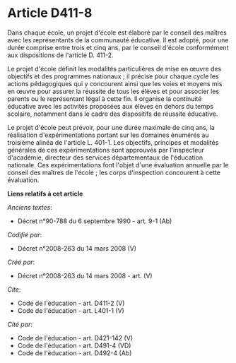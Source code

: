 # Article D411-8

Dans chaque école, un projet d'école est élaboré par le conseil des maîtres avec les représentants de la communauté
éducative. Il est adopté, pour une durée comprise entre trois et cinq ans, par le conseil d'école conformément aux
dispositions de l'article D. 411-2. 

Le projet d'école définit les modalités particulières de mise en œuvre des objectifs et des programmes nationaux ; il précise
pour chaque cycle les actions pédagogiques qui y concourent ainsi que les voies et moyens mis en œuvre pour assurer la
réussite de tous les élèves et pour associer les parents ou le représentant légal à cette fin. Il organise la continuité
éducative avec les activités proposées aux élèves en dehors du temps scolaire, notamment dans le cadre des dispositifs de
réussite éducative. 

Le projet d'école peut prévoir, pour une durée maximale de cinq ans, la réalisation d'expérimentations portant sur les
domaines énumérés au troisième alinéa de l'article L. 401-1. Les objectifs, principes et modalités générales de ces
expérimentations sont approuvés par l'inspecteur d'académie, directeur des services départementaux de l'éducation nationale.
Ces expérimentations font l'objet d'une évaluation annuelle par le conseil des maîtres de l'école ; les corps d'inspection
concourent à cette évaluation.

**Liens relatifs à cet article**

_Anciens textes_:

  - Décret n°90-788 du 6 septembre 1990 - art. 9-1 (Ab)

_Codifié par_:

  - Décret n°2008-263 du 14 mars 2008 (V)

_Créé par_:

  - Décret n°2008-263 du 14 mars 2008 - art. (V)

_Cite_:

  - Code de l'éducation - art. D411-2 (V)
  - Code de l'éducation - art. L401-1 (V)

_Cité par_:

  - Code de l'éducation - art. D421-142 (V)
  - Code de l'éducation - art. D491-4 (VD)
  - Code de l'éducation - art. D492-4 (Ab)
